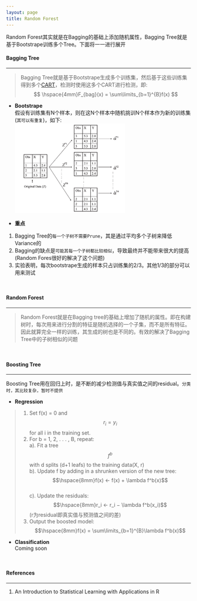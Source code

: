```yaml
---
layout: page
title: Random Forest
---    
```

Random Forest其实就是在Bagging的基础上添加随机属性，Bagging Tree就是基于Bootstrape训练多个Tree。下面将一一进行展开<br />    

#### __Bagging Tree__
---   
> Bagging Tree就是基于Bootstrape生成多个训练集，然后基于这些训练集得到多个[CART](./cart.html)，检测时使用这多个CART进行检测，即:     
$$
\hspace{4mm}F_{bag}(x) = \sum\limits_{b=1}^{B}f(x)
$$     

* __Bootstrape__    
假设有训练集有N个样本，则在这N个样本中随机挑训N个样本作为新的训练集(`其可以有重复`)，如下:    
![img](./img/bootstrape.png)    

* __重点__    
1.  Bagging Tree的`每一个子树不需要Prune`，其是通过平均多个子树来降低Variance的
2.  Bagging的缺点是`可能其每一个子树都比较相似`，导致最终并不能带来很大的提高(Random Fores很好的解决了这个问题)
3.  实验表明，每次bootstrape生成的样本只占训练集的2/3。其他1/3的部分可以用来测试    
<br />

#### __Random Forest__
---
> Random Forest就是在Bagging tree的基础上增加了随机的属性。即在构建树时，每次用来进行分割的特征是随机选择的一个子集，而不是所有特征。因此就算完全一样的训练，其生成的树也是不同的。有效的解决了Bagging Tree中的子树相似的问题    

<br />

#### __Boosting Tree__    
---    
Boosting Tree用在回归上时，是不断的减少检测值与真实值之间的residual。`分类时，其比较复杂，暂时不提供`
    
* __Regression__     

> 1. Set f(x) = 0 and $$r_i = y_i$$ for all i in the training set.    
> 2. For b = 1, 2, . . . , B, repeat:    
>     a). Fit a tree $$f^b$$ with d splits (d+1 leafs) to the training data(X, r)    
>     b). Update f by adding in a shrunken version of the new tree:    
>     $$\hspace{8mm}f(x) ← f(x) + \lambda f^b(x)$$    
>     c). Update the residuals:    
>     $$\hspace{8mm}r_i ← r_i − \lambda f^b(x_i)$$(r为residual即真实值与预测值之间的差)    
> 3. Output the boosted model:    
>    $$\hspace{8mm}f(x) = \sum\limits_{b=1}^{B}\lambda f^b(x)$$    

* __Classification__    
Coming soon    
<br />

#### __References__    
---
1.  An Introduction to Statistical Learning with Applications in R
